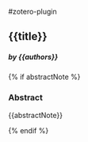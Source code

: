 #zotero-plugin

## {{title}}
##### by {{authors}}

{% if abstractNote %}
### Abstract

{{abstractNote}}

{% endif %}